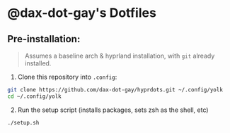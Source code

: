 # @dax-dot-gay's Dotfiles

## Pre-installation:

> Assumes a baseline arch & hyprland installation, with `git` already installed.

1. Clone this repository into `.config`:

```bash
git clone https://github.com/dax-dot-gay/hyprdots.git ~/.config/yolk
cd ~/.config/yolk
```

2. Run the setup script (installs packages, sets zsh as the shell, etc)
```bash
./setup.sh
```